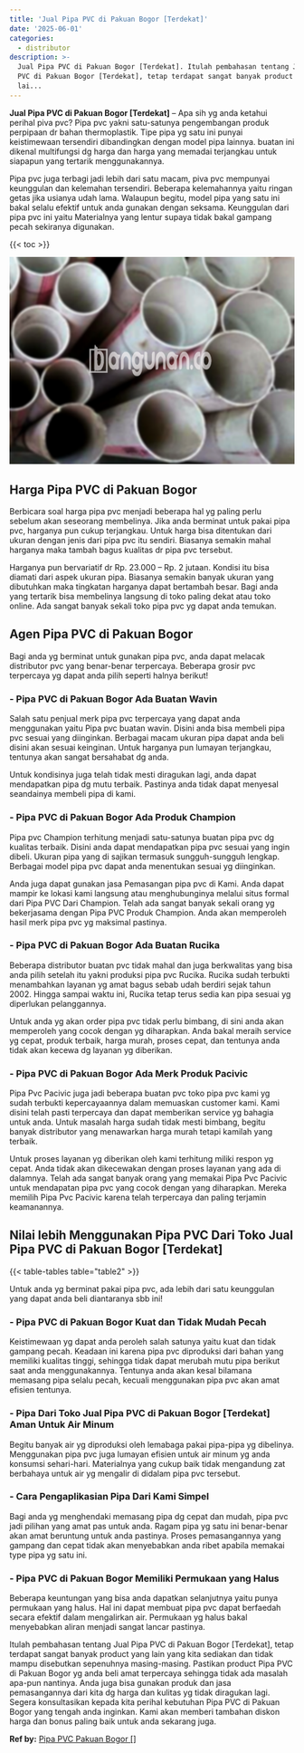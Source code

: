 ```yaml
---
title: 'Jual Pipa PVC di Pakuan Bogor [Terdekat]'
date: '2025-06-01'
categories:
  - distributor
description: >-
  Jual Pipa PVC di Pakuan Bogor [Terdekat]. Itulah pembahasan tentang Jual Pipa
  PVC di Pakuan Bogor [Terdekat], tetap terdapat sangat banyak product yang
  lai...
---
```


**Jual Pipa PVC di Pakuan Bogor \[Terdekat\]** – Apa sih yg anda ketahui perihal piva pvc? Pipa pvc yakni satu-satunya pengembangan produk perpipaan dr bahan thermoplastik. Tipe pipa yg satu ini punyai keistimewaan tersendiri dibandingkan dengan model pipa lainnya. buatan ini dikenal multifungsi dg harga dan harga yang memadai terjangkau untuk siapapun yang tertarik menggunakannya.

Pipa pvc juga terbagi jadi lebih dari satu macam, piva pvc mempunyai keunggulan dan kelemahan tersendiri. Beberapa kelemahannya yaitu ringan getas jika usianya udah lama. Walaupun begitu, model pipa yang satu ini bakal selalu efektif untuk anda gunakan dengan seksama. Keunggulan dari pipa pvc ini yaitu Materialnya yang lentur supaya tidak bakal gampang pecah sekiranya digunakan.

{{< toc >}}

![Jual Pipa PVC di Pakuan Bogor [Terdekat]](/images/jaul-pipa-pvc-34.png)

## Harga Pipa PVC di Pakuan Bogor

Berbicara soal harga pipa pvc menjadi beberapa hal yg paling perlu sebelum akan seseorang membelinya. Jika anda berminat untuk pakai pipa pvc, harganya pun cukup terjangkau. Untuk harga bisa ditentukan dari ukuran dengan jenis dari pipa pvc itu sendiri. Biasanya semakin mahal harganya maka tambah bagus kualitas dr pipa pvc tersebut.

Harganya pun bervariatif dr Rp. 23.000 – Rp. 2 jutaan. Kondisi itu bisa diamati dari aspek ukuran pipa. Biasanya semakin banyak ukuran yang dibutuhkan maka tingkatan harganya dapat bertambah besar. Bagi anda yang tertarik bisa membelinya langsung di toko paling dekat atau toko online. Ada sangat banyak sekali toko pipa pvc yg dapat anda temukan.

## Agen Pipa PVC di Pakuan Bogor

Bagi anda yg berminat untuk gunakan pipa pvc, anda dapat melacak distributor pvc yang benar-benar terpercaya. Beberapa grosir pvc terpercaya yg dapat anda pilih seperti halnya berikut!

### \- Pipa PVC di Pakuan Bogor Ada Buatan Wavin

Salah satu penjual merk pipa pvc terpercaya yang dapat anda menggunakan yaitu Pipa pvc buatan wavin. Disini anda bisa membeli pipa pvc sesuai yang diinginkan. Berbagai macam ukuran pipa dapat anda beli disini akan sesuai keinginan. Untuk harganya pun lumayan terjangkau, tentunya akan sangat bersahabat dg anda.

Untuk kondisinya juga telah tidak mesti diragukan lagi, anda dapat mendapatkan pipa dg mutu terbaik. Pastinya anda tidak dapat menyesal seandainya membeli pipa di kami.

### \- Pipa PVC di Pakuan Bogor Ada Produk Champion

Pipa pvc Champion terhitung menjadi satu-satunya buatan pipa pvc dg kualitas terbaik. Disini anda dapat mendapatkan pipa pvc sesuai yang ingin dibeli. Ukuran pipa yang di sajikan termasuk sungguh-sungguh lengkap. Berbagai model pipa pvc dapat anda menentukan sesuai yg diinginkan.

Anda juga dapat gunakan jasa Pemasangan pipa pvc di Kami. Anda dapat mampir ke lokasi kami langsung atau menghubunginya melalui situs formal dari Pipa PVC Dari Champion. Telah ada sangat banyak sekali orang yg bekerjasama dengan Pipa PVC Produk Champion. Anda akan memperoleh hasil merk pipa pvc yg maksimal pastinya.

### \- Pipa PVC di Pakuan Bogor Ada Buatan Rucika

Beberapa distributor buatan pvc tidak mahal dan juga berkwalitas yang bisa anda pilih setelah itu yakni produksi pipa pvc Rucika. Rucika sudah terbukti menambahkan layanan yg amat bagus sebab udah berdiri sejak tahun 2002. Hingga sampai waktu ini, Rucika tetap terus sedia kan pipa sesuai yg diperlukan pelanggannya.

Untuk anda yg akan order pipa pvc tidak perlu bimbang, di sini anda akan memperoleh yang cocok dengan yg diharapkan. Anda bakal meraih service yg cepat, produk terbaik, harga murah, proses cepat, dan tentunya anda tidak akan kecewa dg layanan yg diberikan.

### \- Pipa PVC di Pakuan Bogor Ada Merk Produk Pacivic

Pipa Pvc Pacivic juga jadi beberapa buatan pvc toko pipa pvc kami yg sudah terbukti kepercayaannya dalam memuaskan customer kami. Kami disini telah pasti terpercaya dan dapat memberikan service yg bahagia untuk anda. Untuk masalah harga sudah tidak mesti bimbang, begitu banyak distributor yang menawarkan harga murah tetapi kamilah yang terbaik.

Untuk proses layanan yg diberikan oleh kami terhitung miliki respon yg cepat. Anda tidak akan dikecewakan dengan proses layanan yang ada di dalamnya. Telah ada sangat banyak orang yang memakai Pipa Pvc Pacivic untuk mendapatan pipa pvc yang cocok dengan yang diharapkan. Mereka memilih Pipa Pvc Pacivic karena telah terpercaya dan paling terjamin keamanannya.

## Nilai lebih Menggunakan Pipa PVC Dari Toko Jual Pipa PVC di Pakuan Bogor \[Terdekat\]

{{< table-tables table="table2" >}}

Untuk anda yg berminat pakai pipa pvc, ada lebih dari satu keunggulan yang dapat anda beli diantaranya sbb ini!

### \- Pipa PVC di Pakuan Bogor Kuat dan Tidak Mudah Pecah

Keistimewaan yg dapat anda peroleh salah satunya yaitu kuat dan tidak gampang pecah. Keadaan ini karena pipa pvc diproduksi dari bahan yang memiliki kualitas tinggi, sehingga tidak dapat merubah mutu pipa berikut saat anda menggunakannya. Tentunya anda akan kesal bilamana memasang pipa selalu pecah, kecuali menggunakan pipa pvc akan amat efisien tentunya.

### \- Pipa Dari Toko Jual Pipa PVC di Pakuan Bogor \[Terdekat\] Aman Untuk Air Minum

Begitu banyak air yg diproduksi oleh lemabaga pakai pipa-pipa yg dibelinya. Menggunakan pipa pvc juga lumayan efisien untuk air minum yg anda konsumsi sehari-hari. Materialnya yang cukup baik tidak mengandung zat berbahaya untuk air yg mengalir di didalam pipa pvc tersebut.

### \- Cara Pengaplikasian Pipa Dari Kami Simpel

Bagi anda yg menghendaki memasang pipa dg cepat dan mudah, pipa pvc jadi pilihan yang amat pas untuk anda. Ragam pipa yg satu ini benar-benar akan amat beruntung untuk anda pastinya. Proses pemasangannya yang gampang dan cepat tidak akan menyebabkan anda ribet apabila memakai type pipa yg satu ini.

### \- Pipa PVC di Pakuan Bogor Memiliki Permukaan yang Halus

Beberapa keuntungan yang bisa anda dapatkan selanjutnya yaitu punya permukaan yang halus. Hal ini dapat membuat pipa pvc dapat berfaedah secara efektif dalam mengalirkan air. Permukaan yg halus bakal menyebabkan aliran menjadi sangat lancar pastinya.

Itulah pembahasan tentang Jual Pipa PVC di Pakuan Bogor \[Terdekat\], tetap terdapat sangat banyak product yang lain yang kita sediakan dan tidak mampu disebutkan sepenuhnya masing-masing. Pastikan product Pipa PVC di Pakuan Bogor yg anda beli amat terpercaya sehingga tidak ada masalah apa-pun nantinya. Anda juga bisa gunakan produk dan jasa pemasangannya dari kita dg harga dan kulitas yg tidak diragukan lagi. Segera konsultasikan kepada kita perihal kebutuhan Pipa PVC di Pakuan Bogor yang tengah anda inginkan. Kami akan memberi tambahan diskon harga dan bonus paling baik untuk anda sekarang juga.

**Ref by:** [Pipa PVC Pakuan Bogor []](https://id.wikipedia.org/wiki/Pipa)
